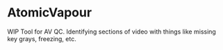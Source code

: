 # AtomicVapour
WIP Tool for AV QC. Identifying sections of video with things like missing key grays, freezing, etc.
